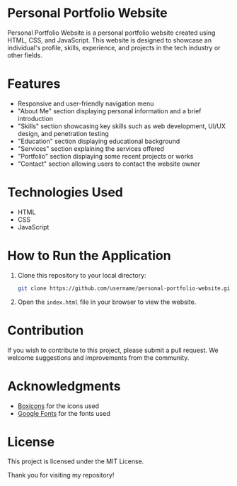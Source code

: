 # Personal Portfolio Website

Personal Portfolio Website is a personal portfolio website created using HTML, CSS, and JavaScript. This website is designed to showcase an individual's profile, skills, experience, and projects in the tech industry or other fields.

# Features
- Responsive and user-friendly navigation menu
- "About Me" section displaying personal information and a brief introduction
- "Skills" section showcasing key skills such as web development, UI/UX design, and penetration testing
- "Education" section displaying educational background
- "Services" section explaining the services offered
- "Portfolio" section displaying some recent projects or works
- "Contact" section allowing users to contact the website owner

# Technologies Used
- HTML
- CSS
- JavaScript

# How to Run the Application
1. Clone this repository to your local directory:
    ```bash
    git clone https://github.com/username/personal-portfolio-website.git
    ```
2. Open the `index.html` file in your browser to view the website.

# Contribution
If you wish to contribute to this project, please submit a pull request. We welcome suggestions and improvements from the community.

# Acknowledgments
- [Boxicons](https://boxicons.com/) for the icons used
- [Google Fonts](https://fonts.google.com/) for the fonts used

# License
This project is licensed under the MIT License.

Thank you for visiting my repository!
